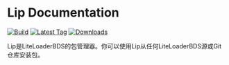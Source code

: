 # Lip Documentation

[![Build](https://img.shields.io/github/actions/workflow/status/LiteLDev/Lip/build.yml?style=for-the-badge)](https://github.com/LiteLDev/Lip/actions)
[![Latest Tag](https://img.shields.io/github/v/tag/LiteLDev/Lip?label=LATEST%20TAG&style=for-the-badge)](https://github.com/LiteLDev/Lip/releases/latest)
[![Downloads](https://img.shields.io/github/downloads/LiteLDev/Lip/latest/total?style=for-the-badge)](https://github.com/LiteLDev/Lip/releases/latest)

Lip是LiteLoaderBDS的包管理器。你可以使用Lip从任何LiteLoaderBDS源或Git仓库安装包。